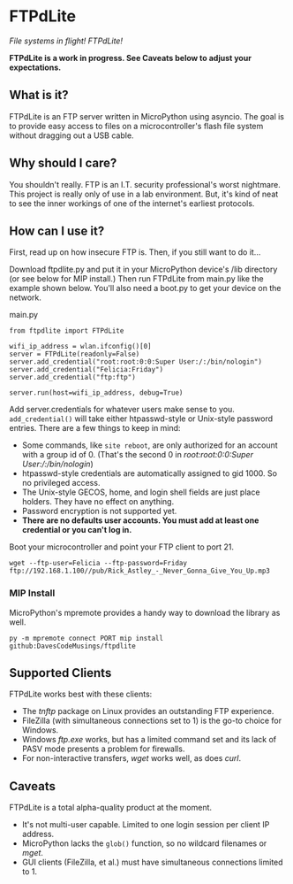 # FTPdLite
_File systems in flight! FTPdLite!_

**FTPdLite is a work in progress. See Caveats below to adjust your expectations.**

## What is it?
FTPdLite is an FTP server written in MicroPython using asyncio. The goal is to provide easy access to files on a microcontroller's flash file system without dragging out a USB cable.

## Why should I care?
You shouldn't really. FTP is an I.T. security professional's worst nightmare. This project is really only of use in a lab environment. But, it's kind of neat to see the inner workings of one of the internet's earliest protocols.

## How can I use it?
First, read up on how insecure FTP is. Then, if you still want to do it...

Download ftpdlite.py and put it in your MicroPython device's /lib directory (or see below for MIP install.) Then run FTPdLite from main.py like the example shown below. You'll also need a boot.py to get your device on the network.

main.py
```
from ftpdlite import FTPdLite

wifi_ip_address = wlan.ifconfig()[0]
server = FTPdLite(readonly=False)
server.add_credential("root:root:0:0:Super User:/:/bin/nologin")
server.add_credential("Felicia:Friday")
server.add_credential("ftp:ftp")

server.run(host=wifi_ip_address, debug=True)

```

Add server.credentials for whatever users make sense to you. `add_credential()` will take either htpasswd-style or Unix-style password entries. There are a few things to keep in mind:

* Some commands, like `site reboot`, are only authorized for an account with a group id of 0. (That's the second 0 in _root:root:0:0:Super User:/:/bin/nologin_)
* htpasswd-style credentials are automatically assigned to gid 1000. So no privileged access.
* The Unix-style GECOS, home, and login shell fields are just place holders. They have no effect on anything.
* Password encryption is not supported yet.
* **There are no defaults user accounts. You must add at least one credential or you can't log in.**

Boot your microcontroller and point your FTP client to port 21.

```
wget --ftp-user=Felicia --ftp-password=Friday ftp://192.168.1.100//pub/Rick_Astley_-_Never_Gonna_Give_You_Up.mp3
```

### MIP Install
MicroPython's mpremote provides a handy way to download the library as well.

```
py -m mpremote connect PORT mip install github:DavesCodeMusings/ftpdlite
```

## Supported Clients
FTPdLite works best with these clients:
* The _tnftp_ package on Linux provides an outstanding FTP experience.
* FileZilla (with simultaneous connections set to 1) is the go-to choice for Windows.
* Windows _ftp.exe_ works, but has a limited command set and its lack of PASV mode presents a problem for firewalls.
* For non-interactive transfers, _wget_ works well, as does _curl_.

## Caveats
FTPdLite is a total alpha-quality product at the moment.
* It's not multi-user capable. Limited to one login session per client IP address.
* MicroPython lacks the `glob()` function, so no wildcard filenames or _mget_.
* GUI clients (FileZilla, et al.) must have simultaneous connections limited to 1.
